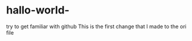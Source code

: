# hallo-world-
try to get familiar with github
This is the first change that I made to the ori file
